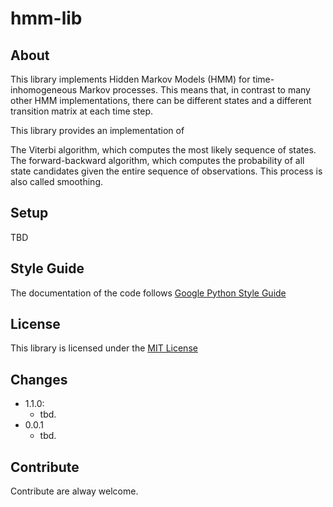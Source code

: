 # hmm-lib

## About

This library implements Hidden Markov Models (HMM) for time-inhomogeneous Markov processes. This means that, in contrast to many other HMM implementations, there can be different states and a different transition matrix at each time step.

This library provides an implementation of

The Viterbi algorithm, which computes the most likely sequence of states.
The forward-backward algorithm, which computes the probability of all state candidates given the entire sequence of observations. This process is also called smoothing.

## Setup

TBD

## Style Guide

The documentation of the code follows [Google Python Style Guide](http://google.github.io/styleguide/pyguide.html)

## License

This library is licensed under the [MIT License](https://opensource.org/licenses/MIT)

## Changes

- 1.1.0:
  - tbd.
- 0.0.1
  - tbd.

## Contribute

Contribute are alway welcome.
